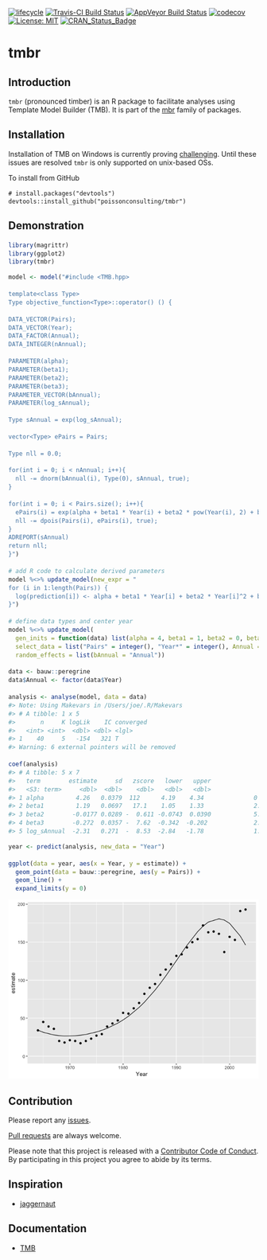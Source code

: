 
<!-- README.md is generated from README.Rmd. Please edit that file -->

[![lifecycle](https://img.shields.io/badge/lifecycle-maturing-blue.svg)](https://www.tidyverse.org/lifecycle/#maturing)
[![Travis-CI Build
Status](https://travis-ci.org/poissonconsulting/tmbr.svg?branch=master)](https://travis-ci.org/poissonconsulting/tmbr)
[![AppVeyor Build
Status](https://ci.appveyor.com/api/projects/status/github/poissonconsulting/tmbr?branch=master&svg=true)](https://ci.appveyor.com/project/poissonconsulting/tmbr)
[![codecov](https://codecov.io/gh/poissonconsulting/smbr/branch/master/graph/badge.svg)](https://codecov.io/gh/poissonconsulting/smbr)
[![License:
MIT](https://img.shields.io/badge/License-MIT-blue.svg)](https://opensource.org/licenses/MIT)
[![CRAN\_Status\_Badge](http://www.r-pkg.org/badges/version/tmbr)](https://cran.r-project.org/package=tmbr)

# tmbr

## Introduction

`tmbr` (pronounced timber) is an R package to facilitate analyses using
Template Model Builder (TMB). It is part of the
[mbr](https://github.com/poissonconsulting/mbr) family of packages.

## Installation

Installation of TMB on Windows is currently proving
[challenging](https://github.com/James-Thorson/2016_Spatio-temporal_models/issues/7).
Until these issues are resolved `tmbr` is only supported on unix-based
OSs.

To install from GitHub

    # install.packages("devtools")
    devtools::install_github("poissonconsulting/tmbr")

## Demonstration

``` r
library(magrittr)
library(ggplot2)
library(tmbr)
```

``` r
model <- model("#include <TMB.hpp>

template<class Type>
Type objective_function<Type>::operator() () {

DATA_VECTOR(Pairs);
DATA_VECTOR(Year);
DATA_FACTOR(Annual);
DATA_INTEGER(nAnnual);

PARAMETER(alpha);
PARAMETER(beta1);
PARAMETER(beta2);
PARAMETER(beta3);
PARAMETER_VECTOR(bAnnual);
PARAMETER(log_sAnnual);

Type sAnnual = exp(log_sAnnual);

vector<Type> ePairs = Pairs;

Type nll = 0.0;

for(int i = 0; i < nAnnual; i++){
  nll -= dnorm(bAnnual(i), Type(0), sAnnual, true);
}

for(int i = 0; i < Pairs.size(); i++){
  ePairs(i) = exp(alpha + beta1 * Year(i) + beta2 * pow(Year(i), 2) + beta3 * pow(Year(i), 3) + bAnnual(Annual(i)));
  nll -= dpois(Pairs(i), ePairs(i), true);
}
ADREPORT(sAnnual)
return nll;
}")

# add R code to calculate derived parameters
model %<>% update_model(new_expr = "
for (i in 1:length(Pairs)) {
  log(prediction[i]) <- alpha + beta1 * Year[i] + beta2 * Year[i]^2 + beta3 * Year[i]^3 + bAnnual[Annual[i]]
}")

# define data types and center year
model %<>% update_model(
  gen_inits = function(data) list(alpha = 4, beta1 = 1, beta2 = 0, beta3 = 0, log_sAnnual = 0, bAnnual = rep(0, data$nAnnual)),
  select_data = list("Pairs" = integer(), "Year*" = integer(), Annual = factor()),
  random_effects = list(bAnnual = "Annual"))

data <- bauw::peregrine
data$Annual <- factor(data$Year)

analysis <- analyse(model, data = data)
#> Note: Using Makevars in /Users/joe/.R/Makevars 
#> # A tibble: 1 x 5
#>       n     K logLik    IC converged
#>   <int> <int>  <dbl> <dbl> <lgl>    
#> 1    40     5   -154   321 T        
#> Warning: 6 external pointers will be removed

coef(analysis)
#> # A tibble: 5 x 7
#>   term        estimate     sd   zscore   lower   upper              pvalue
#>   <S3: term>     <dbl>  <dbl>    <dbl>   <dbl>   <dbl>               <dbl>
#> 1 alpha         4.26   0.0379  112      4.19    4.34              0       
#> 2 beta1         1.19   0.0697   17.1    1.05    1.33              2.10e⁻⁶⁵
#> 3 beta2        -0.0177 0.0289 -  0.611 -0.0743  0.0390            5.41e⁻ ¹
#> 4 beta3        -0.272  0.0357 -  7.62  -0.342  -0.202             2.63e⁻¹⁴
#> 5 log_sAnnual  -2.31   0.271  -  8.53  -2.84   -1.78              1.45e⁻¹⁷
```

``` r
year <- predict(analysis, new_data = "Year")

ggplot(data = year, aes(x = Year, y = estimate)) +
  geom_point(data = bauw::peregrine, aes(y = Pairs)) +
  geom_line() +
  expand_limits(y = 0)
```

![](tools/README-unnamed-chunk-4-1.png)<!-- -->

## Contribution

Please report any
[issues](https://github.com/poissonconsulting/tmbr/issues).

[Pull requests](https://github.com/poissonconsulting/tmbr/pulls) are
always welcome.

Please note that this project is released with a [Contributor Code of
Conduct](CONDUCT.md). By participating in this project you agree to
abide by its terms.

## Inspiration

  - [jaggernaut](https://github.com/poissonconsulting/jaggernaut)

## Documentation

  - [TMB](https://github.com/kaskr/adcomp)
